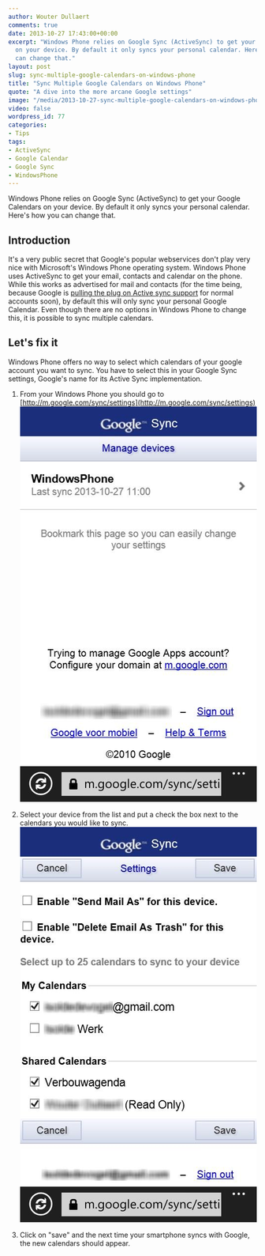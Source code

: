 ```yaml
---
author: Wouter Dullaert
comments: true
date: 2013-10-27 17:43:00+00:00
excerpt: "Windows Phone relies on Google Sync (ActiveSync) to get your Google Calendars
  on your device. By default it only syncs your personal calendar. Here's how you
  can change that."
layout: post
slug: sync-multiple-google-calendars-on-windows-phone
title: "Sync Multiple Google Calendars on Windows Phone"
quote: "A dive into the more arcane Google settings"
image: "/media/2013-10-27-sync-multiple-google-calendars-on-windows-phone/cover.jpg"
video: false
wordpress_id: 77
categories:
- Tips
tags:
- ActiveSync
- Google Calendar
- Google Sync
- WindowsPhone
---
```

Windows Phone relies on Google Sync (ActiveSync) to get your Google Calendars on your device. By default it only syncs your personal calendar. Here's how you can change that.

## Introduction
It's a very public secret that Google's popular webservices don't play very nice with Microsoft's Windows Phone operating system. Windows Phone uses ActiveSync to get your email, contacts and calendar on the phone. While this works as advertised for mail and contacts (for the time being, because Google is [pulling the plug on Active sync support](http://support.google.com/a/answer/2716936) for normal accounts soon), by default this will only sync your personal Google Calendar. Even though there are no options in Windows Phone to change this, it is possible to sync multiple calendars.

## Let's fix it
Windows Phone offers no way to select which calendars of your google account you want to sync. You have to select this in your Google Sync settings, Google's name for its Active Sync implementation.

1. From your Windows Phone you should go to [http://m.google.com/sync/settings](http://m.google.com/sync/settings)  
[![Select Device](/media/2013-10-27-sync-multiple-google-calendars-on-windows-phone/wp_ss_20131027_0002.jpg)](/media/2013-10-27-sync-multiple-google-calendars-on-windows-phone/wp_ss_20131027_0002.jpg)

2. Select your device from the list and put a check the box next to the calendars you would like to sync.  
[![Select Calendars](/media/2013-10-27-sync-multiple-google-calendars-on-windows-phone/wp_ss_20131027_0003.jpg)](/media/2013-10-27-sync-multiple-google-calendars-on-windows-phone/wp_ss_20131027_0003.jpg)

3. Click on "save" and the next time your smartphone syncs with Google, the new calendars should appear.
